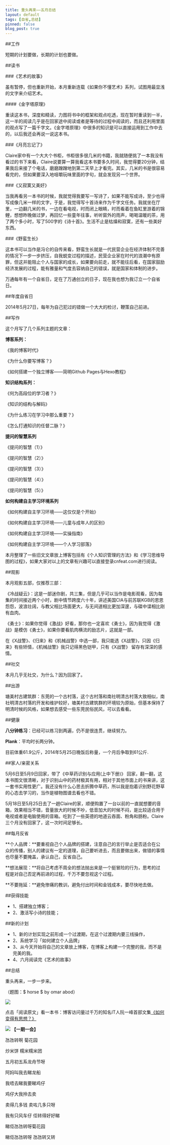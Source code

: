 ```yaml
---
title: 重头再来——五月总结
layout: default
tags: [自省,总结]
pinned: false
blog_post: true
---
```



##工作

短期的计划要做，长期的计划也要做。

##读书

###《艺术的故事》

虽有暂停，但也重新开始，本月重新连载《如果你不懂艺术》系列，试图用最显浅的文字来介绍艺术。

####《金字塔原理》

重读这本书，深度和精读，力图将书中的框架和观点吃透，现在暂时重读到一半，这一半的阅读几乎是在回家途中阅读或者是等待的过程中阅读的，而且还利用里面的观点写了一篇千字文。《金字塔原理》中很多的知识是可以直接运用到工作中去的，以后我还会再说一说这本书。

###《月亮忘记了》

Claire家中有一个大大个书柜，书柜很多很几米的书籍，我就随便挑了一本我没有看过的书下来看，Claire说要算一算我看这本书要多久时间，我觉得要20分钟，结果我后来接了个电话，磨磨蹭蹭地到第二天早上才看完。其实，几米的书是很容易看完的，但如果要深入地咀嚼玩味里面的字句，就会发现另一个世界。

###《又寂寞又美好》

当我再看另一本书的时候，我就觉得我要写一写诗了，如果不能写成诗，至少也得写成像几米一样的文字，于是，我觉得写十首诗来作为千字文任务。我就坐在厅里，一边翻几米的书，一边在看电视，时而闭上眼睛，时而看着在鱼缸里游着的锦鲤，想想昨晚做过梦，再回忆一些童年往事，听听窗外的雨声，喝喝温暖的茶，用了两个多小时，写了500字的《诗十首》。生活不止是枯燥和寂寞，还有一些美好东西。

###《野蛮生长》

这本书可以当作是冯仑的自传来看，野蛮生长就是一代民营企业在经济体制不完善的情况下一步一步挤压，自我蜕变过程的描述，民营企业家在时代的浪潮中有原罪，但这并能阻止个人与国家的成长，如果要向前走，就不能往后看，在国家鼓励经济发展的过程，能有雅量和气度去容纳自己的错误，就是国家和体制的进步。

万通每年有一个自省日，定在了万通创立的日子，现在我也想为我订立一个自省日。

##年度自省日

2014年5月27日，每年为自己犯过的错做一个大大的检讨，鞭策自己前进。

##写作

这个月写了几个系列主题的文章：

**博客系列：**

《我的博客时代》

《为什么你要写博客？》

《如何搭建一个独立博客——简明Github Pages与Hexo教程》

**知识结构系列：**

《何为高段位的学习者？》

《知识的结构与解码》

《为什么练习在学习中那么重要？》

《怎么打通知识的任督二脉？》

**提问的智慧系列**

《提问的智慧（1）》

《提问的智慧（2）》

《提问的智慧（3）》

《提问的智慧（4）》

《提问的智慧（5）》

**如何构建自主学习环境系列**

《如何构建自主学习环境——这仅仅是个开始》

《如何构建自主学习环境——儿童与成年人的区别》

《如何构建自主学习环境——实操指南》

《如何构建自主学习环境——个人学习部落》

本月整理了一些旧文文章放上博客包括有《个人知识管理的方法》和《学习思维导图的过程》，如果大家对以上的文章有兴趣可以直接登录cnfeat.com进行阅读。

##观影

本月观影五部，仅推荐三部：

《冷战疑云》：这是一部迷你剧，共三集，但是几乎可以当作是电影观看，因为每集的时间接近两个小时，剧中情节跨度六十年，讲述美国CIA与前苏联KGB的恩恩怨怨，波浪壮阔，与教父相比场面更大，与无间道相比更加深邃，与碟中谍相比刚有血肉。

《勇士》：如果你觉得《激战》好看，那你也一定喜欢《勇士》，因为我觉得《激战》是模仿《勇士》，如果你要看肌肉横流的励志片，这就是一部。

在《X战警》、《归来》和《机械战警》中选一部，我只能选《X战警》，只因《归来》有些矫情，《机械战警》我只记得黑色铠甲，只有《X战警》
留存有深深的感情。

##社交

本月几乎无社交，为什么？因为回家了。

##出游

塘美村古建筑群：东莞的一个古村落，这个古村落和南社明清古村落大致相似，南社明清古村落的开发和维护较好，塘美村古建筑群的环境较为原始，但基本保持了明清时候的风格，如果想去感受一些东莞民俗民风，可以去看看。

##健康

**八分钟练习**：已经可以练习到两遍，仍不是很连贯，继续努力。

**Plank**：平均时长两分钟。

目前体重61.9公斤，2014年5月25日晚饭后称量，一个月后争取到61公斤.

##家人/亲密关系

5月6日至5月9日回家，带了《中草药识别与应用(上中下册)》 回家，翻一翻，这本书图文很清晰，对于识别山中的药材极其有用，相对于其他市面上的书来讲，这一套书实用性更广。我还没有什么心思去折腾中草药，所以我是抱着识别野花野草的心态去学习的，当作是植物图谱去看也不错。

5月18日至5月25日去了一趟Claire的家，顺便购置了一台以前的一直就想要的音箱，效果相当不错，音量放大的时候不吵，低音加大的时候不闷，是比较适合用于电视或者是电脑使用的音箱。吃到了一些英德的地道云吞面、粉角和肠粉。Claire三个月没有回家了，这一次时间足够长。

##每月反省

**个人品牌：**要重视自己个人品牌的搭建，注意自己的言行举止是否适合在公众的传播，别人的建议有一定的道理，自己要听进去，而且要做出来，做错的事情也尽量不要掩盖，承认自己，反省自己。

**想法展现：**将自己考虑不周全的想法抛出来是一个挺冒险的行为，思考的过程是对自己否定再前进的过程，千万不要忽视这个过程。

**不要拖延：**避免惨痛的教训，避免付出时间和金钱成本，要尽快地去做。

##获得技能

- 1、搭建独立博客；
- 2、激活写小诗的技能；

##新的计划

- 1、新的计划实现之前形成一个过渡期，在这个过渡期内要三线操作，
- 2、系统学习「如何建立个人品牌」
- 3、从今天开始将自己的文章放上博客，在博客上构建一个完整的我，而不是完美的我。
- 4、六月阅读完《艺术的故事》

##总结

重头再来，一步一步来。

（题图：$ horse $ by omar abod）

![](http://pic.yupoo.com/vankos_v/DMJiv6i8/mHDSX.png)

点击「阅读原文」看一本书：博客访问量过千万的知名IT人阮一峰首部文集[《如何变得有思想？》](http://yuedu.baidu.com/ebook/3509a1d7daef5ef7bb0d3c3a)

![](http://pic.yupoo.com/vankos_v/DMJgUjgl/8Rvrt.png)
**【一期一会】**

氹氹转啊 菊花园

炒米饼 糯米糯米团

五月初五系龙舟节呀

阿妈叫我去睇龙船

我唔去睇我要睇鸡仔

鸡仔大我拎去卖

卖得几多钱 卖咗几多只呀

我有只风车仔 佢转得好好睇

睇佢氹氹转呀菊花园

睇佢氹氹转呀 氹氹转又转

